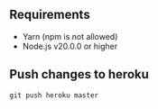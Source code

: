 ## Requirements
- Yarn (npm is not allowed)
- Node.js v20.0.0 or higher

## Push changes to heroku
```
git push heroku master
```
